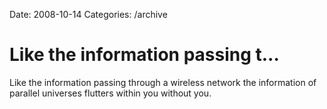 Date: 2008-10-14
Categories: /archive

# Like the information passing t...

Like the information passing through a wireless network the information of parallel universes flutters within you without you.
